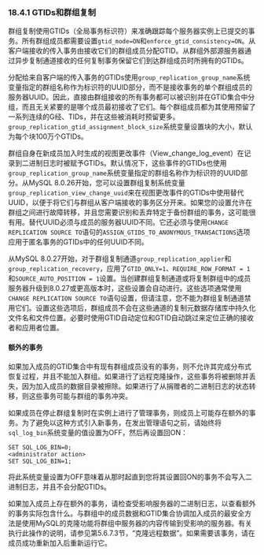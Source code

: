 ### 18.4.1 GTIDs和群组复制

群组复制使用GTIDs（全局事务标识符）来准确跟踪每个服务器实例上已提交的事务。所有群组成员都需要设置`gtid_mode=ON`和`enforce_gtid_consistency=ON`。从客户端接收的传入事务由接收它们的群组成员分配GTID。从群组外部源服务器通过异步复制通道接收的任何复制事务保留它们到达群组成员时所拥有的GTIDs。

分配给来自客户端的传入事务的GTIDs使用`group_replication_group_name`系统变量指定的群组名称作为标识符的UUID部分，而不是接收事务的单个群组成员的服务器UUID。因此，直接由群组接收的所有事务都可以被识别并在GTID集合中分组，而且无关紧要的是哪个成员最初接收了它们。每个群组成员都为其使用预留了一系列连续的G经、TIDs，并在这些被消耗时预留更多。`group_replication_gtid_assignment_block_size`系统变量设置块的大小，默认为每个块100万个GTIDs。

群组自身在新成员加入时生成的视图更改事件（View_change_log_event）在记录到二进制日志时被赋予GTIDs。默认情况下，这些事件的GTIDs也使用`group_replication_group_name`系统变量指定的群组名称作为标识符的UUID部分。从MySQL 8.0.26开始，您可以设置群组复制系统变量`group_replication_view_change_uuid`来在视图更改事件的GTIDs中使用替代UUID，以便于将它们与群组从客户端接收的事务区分开来。如果您的设置允许在群组之间进行故障转移，并且您需要识别和丢弃特定于备份群组的事务，这可能很有用。替代UUID必须与成员的服务器UUID不同。它还必须与使用`CHANGE REPLICATION SOURCE TO`语句的`ASSIGN_GTIDS_TO_ANONYMOUS_TRANSACTIONS`选项应用于匿名事务的GTIDs中的任何UUID不同。

从MySQL 8.0.27开始，对于群组复制通道`group_replication_applier`和`group_replication_recovery`，应用了`GTID_ONLY=1`、`REQUIRE_ROW_FORMAT = 1`和`SOURCE_AUTO_POSITION = 1`设置。当创建群组复制通道或将复制群组中的成员服务器升级到8.0.27或更高版本时，这些设置会自动进行。这些选项通常使用`CHANGE REPLICATION SOURCE TO`语句设置，但请注意，您不能为群组复制通道禁用它们。设置这些选项后，群组成员不会在这些通道的复制元数据存储库中持久化文件名和文件位置。必要时使用GTID自动定位和GTID自动跳过来定位正确的接收者和应用者位置。

#### 额外的事务

如果加入成员的GTID集合中有现有群组成员没有的事务，则不允许其完成分布式恢复过程，并且不能加入群组。如果进行了远程克隆操作，这些事务将被删除并丢失，因为加入成员的数据目录被擦除。如果进行了从捐赠者的二进制日志的状态转移，则这些事务可能与群组的事务冲突。

如果成员在停止群组复制时在实例上进行了管理事务，则成员上可能存在额外的事务。为了避免以这种方式引入新事务，在发出管理语句之前，请始终将`sql_log_bin`系统变量的值设置为OFF，然后再设置回ON：

```mysql
SET SQL_LOG_BIN=0;
<administrator action>
SET SQL_LOG_BIN=1;
```

将此系统变量设置为OFF意味着从那时起直到您将其设置回ON的事务不会写入二进制日志，并且不会分配GTIDs。

如果加入成员上存在额外的事务，请检查受影响服务器的二进制日志，以查看额外的事务实际包含什么。与群组中的成员数据和GTID集合协调加入成员的最安全方法是使用MySQL的克隆功能将群组中服务器的内容传输到受影响的服务器。有关执行此操作的说明，请参见第5.6.7.3节，“克隆远程数据”。如果需要该事务，请在成员成功重新加入后重新运行它。